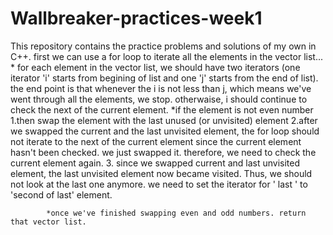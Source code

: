# Wallbreaker-practices-week1
This repository contains the practice problems and solutions of my own in C++. 
 first we can use a for loop to iterate all the elements in the vector list...
      * for each element in the vector list, we should have two iterators (one iterator 'i' starts from begining of list and one  'j' starts from the end of list). the end point is that whenever the i is not less than j, which means we've went through all the elements, we stop. otherwaise, i should continue to check the next of the current  element. 
			     *if the element is not even number
					      1.then swap the element with the last unused (or unvisited) element
								2.after we swapped the current and the last unvisited element, the for loop 
								should not iterate to the next of the current element since the current element 
								hasn't been checked. we just swapped it. therefore, we need to check the 
								current element again. 
								3. since we swapped current and last unvisited element, the last unvisited 
								element now became visited. Thus, we should not look at the last one 
								anymore. we need to set the iterator for ' last ' to 'second of last' element. 
			
			*once we've finished swapping even and odd numbers. return that vector list. 
